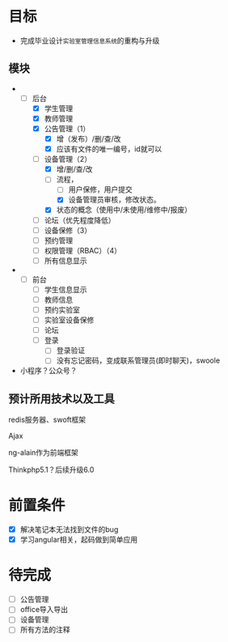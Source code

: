 # 目标

+ 完成毕业设计`实验室管理信息系统`的重构与升级



## 模块

+ - [ ] 后台
    - [x] 学生管理
    - [x] 教师管理
    - [x] 公告管理（1）
      - [x] 增（发布）/删/查/改
      - [x] 应该有文件的唯一编号，id就可以
    - [ ] 设备管理（2）
      - [x] 增/删/查/改
      - [ ] 流程，
        - [ ] 用户保修，用户提交
        - [x] 设备管理员审核，修改状态。
      - [x] 状态的概念（使用中/未使用/维修中/报废）
    - [ ] 论坛（优先程度降低）
    - [ ] 设备保修（3）
    - [ ] 预约管理
    - [ ] 权限管理（RBAC）（4）
    - [ ] 所有信息显示
+ - [ ] 前台
    - [ ] 学生信息显示
    - [ ] 教师信息
    - [ ] 预约实验室
    - [ ] 实验室设备保修
    - [ ] 论坛
    - [ ] 登录
      - [ ] 登录验证
      - [ ] 没有忘记密码，变成联系管理员(即时聊天)，swoole

+ 小程序？公众号？

## 预计所用技术以及工具

redis服务器、swoft框架

Ajax

ng-alain作为前端框架

Thinkphp5.1？后续升级6.0

# 前置条件
- [x] 解决笔记本无法找到文件的bug  
- [x] 学习angular相关，起码做到简单应用
# 待完成

- [ ] 公告管理
- [ ] office导入导出
- [ ] 设备管理
- [ ] 所有方法的注释